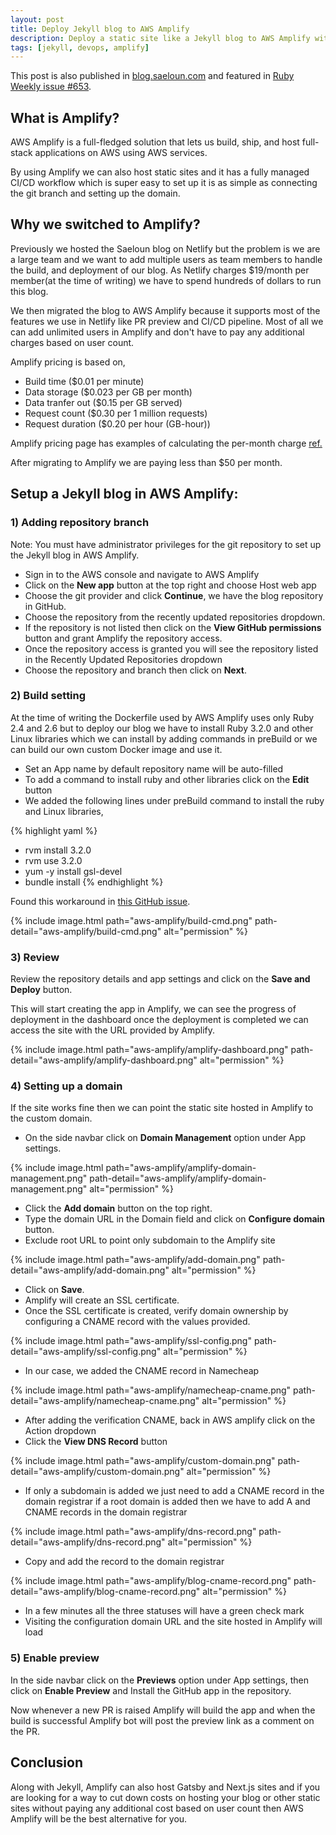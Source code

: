 ```yaml
---
layout: post
title: Deploy Jekyll blog to AWS Amplify
description: Deploy a static site like a Jekyll blog to AWS Amplify with full fledged CI/CD pipeline and app preview.
tags: [jekyll, devops, amplify]
---
```


This post is also published in [blog.saeloun.com](https://blog.saeloun.com/2023/05/10/deploy-jekyll-blog-to-aws-amplify/) and featured in [Ruby Weekly issue #653](https://rubyweekly.com/issues/653).

## What is Amplify?

AWS Amplify is a full-fledged solution that lets us build, ship, and host full-stack applications on AWS using AWS services.

By using Amplify we can also host static sites and it has a fully managed CI/CD workflow which is super easy to set up it is as simple as connecting the git branch and setting up the domain.

## Why we switched to Amplify?

Previously we hosted the Saeloun blog on Netlify but the problem is we are a large team and we want to add multiple users as team members to handle the build, and deployment of our blog. As Netlify charges $19/month per member(at the time of writing) we have to spend hundreds of dollars to run this blog.

We then migrated the blog to AWS Amplify because it supports most of the features we use in Netlify like PR preview and CI/CD pipeline. Most of all we can add unlimited users in Amplify and don't have to pay any additional charges based on user count.

Amplify pricing is based on,

- Build time ($0.01 per minute)
- Data storage ($0.023 per GB per month)
- Data tranfer out ($0.15 per GB served)
- Request count ($0.30 per 1 million requests)
- Request duration ($0.20 per hour (GB-hour))

Amplify pricing page has examples of calculating the per-month charge [ref.](https://aws.amazon.com/amplify/pricing/)

After migrating to Amplify we are paying less than $50 per month.


## Setup a Jekyll blog in AWS Amplify:


### 1) Adding repository branch

Note: You must have administrator privileges for the git repository to set up the Jekyll blog in AWS Amplify.

- Sign in to the AWS console and navigate to AWS Amplify
- Click on the **New app** button at the top right and choose Host web app
- Choose the git provider and click **Continue**, we have the blog repository in GitHub.
- Choose the repository from the recently updated repositories dropdown.
- If the repository is not listed then click on the **View GitHub permissions** button and grant Amplify the repository access.
- Once the repository access is granted you will see the repository listed in the Recently Updated Repositories dropdown
- Choose the repository and branch then click on **Next**.

### 2) Build setting

At the time of writing the Dockerfile used by AWS Amplify uses only Ruby 2.4 and 2.6 but to deploy our blog we have to install Ruby 3.2.0 and other Linux libraries which we can install by adding commands in preBuild or we can build our own custom Docker image and use it.

- Set an App name by default repository name will be auto-filled
- To add a command to install ruby and other libraries click on the **Edit** button
- We added the following lines under preBuild command to install the ruby and Linux libraries,

{% highlight yaml %}
- rvm install 3.2.0
- rvm use 3.2.0
- yum -y install gsl-devel
- bundle install
{% endhighlight %}

Found this workaround in [this GitHub issue](https://github.com/aws-amplify/amplify-hosting/issues/2565#issuecomment-1429013859).

{% include image.html path="aws-amplify/build-cmd.png" path-detail="aws-amplify/build-cmd.png" alt="permission" %}

### 3) Review

Review the repository details and app settings and click on the **Save and Deploy** button.

This will start creating the app in Amplify, we can see the progress of deployment in the dashboard once the deployment is completed we can access the site with the URL provided by Amplify.

{% include image.html path="aws-amplify/amplify-dashboard.png" path-detail="aws-amplify/amplify-dashboard.png" alt="permission" %}

### 4) Setting up a domain

If the site works fine then we can point the static site hosted in Amplify to the custom domain.

- On the side navbar click on **Domain Management** option under App settings.

{% include image.html path="aws-amplify/amplify-domain-management.png" path-detail="aws-amplify/amplify-domain-management.png" alt="permission" %}

- Click the **Add domain** button on the top right.
- Type the domain URL in the Domain field and click on **Configure domain** button.
- Exclude root URL to point only subdomain to the Amplify site

{% include image.html path="aws-amplify/add-domain.png" path-detail="aws-amplify/add-domain.png" alt="permission" %}

- Click on **Save**.
- Amplify will create an SSL certificate.
- Once the SSL certificate is created, verify domain ownership by configuring a CNAME record with the values provided.

{% include image.html path="aws-amplify/ssl-config.png" path-detail="aws-amplify/ssl-config.png" alt="permission" %}

- In our case, we added the CNAME record in Namecheap

{% include image.html path="aws-amplify/namecheap-cname.png" path-detail="aws-amplify/namecheap-cname.png" alt="permission" %}

- After adding the verification CNAME, back in AWS amplify click on the Action dropdown
- Click the **View DNS Record** button

{% include image.html path="aws-amplify/custom-domain.png" path-detail="aws-amplify/custom-domain.png" alt="permission" %}

- If only a subdomain is added we just need to add a CNAME record in the domain registrar if a root domain is added then we have to add A and CNAME records in the domain registrar

{% include image.html path="aws-amplify/dns-record.png" path-detail="aws-amplify/dns-record.png" alt="permission" %}

- Copy and add the record to the domain registrar

{% include image.html path="aws-amplify/blog-cname-record.png" path-detail="aws-amplify/blog-cname-record.png" alt="permission" %}

- In a few minutes all the three statuses will have a green check mark
- Visiting the configuration domain URL and the site hosted in Amplify will load

### 5) Enable preview

In the side navbar click on the **Previews** option under App settings, then click on **Enable Preview** and Install the GitHub app in the repository.

Now whenever a new PR is raised Amplify will build the app and when the build is successful Amplify bot will post the preview link as a comment on the PR.

## Conclusion

Along with Jekyll, Amplify can also host Gatsby and Next.js sites and if you are looking for a way to cut down costs on hosting your blog or other static sites without paying any additional cost based on user count then AWS Amplify will be the best alternative for you.
